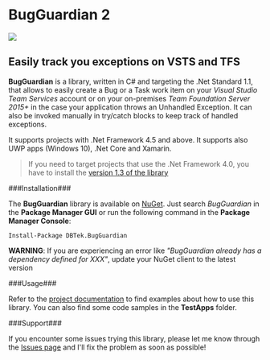 # BugGuardian 2
![](https://dbtek.visualstudio.com/_apis/public/build/definitions/31dcc845-6a11-47d7-90a5-1c340cebf0f1/37/badge)

Easily track you exceptions on VSTS and TFS
------------------------------------------
**BugGuardian** is a library, written in C# and targeting the .Net Standard 1.1, that allows to easily create a Bug or a Task work item on your *Visual Studio Team Services* account or on your on-premises *Team Foundation Server 2015+* in the case your application throws an Unhandled Exception.
It can also be invoked manually in try/catch blocks to keep track of handled exceptions.

It supports projects with .Net Framework 4.5 and above. It supports also UWP apps (Windows 10), .Net Core and Xamarin.
  
>If you need to target projects that use the .Net Framework 4.0, you have to install the [version 1.3 of the library](https://github.com/n3wt0n/BugGuardian/releases/tag/v1.3.0)

###Installation###

The **BugGuardian** library is available on [NuGet](https://www.nuget.org/packages/DBTek.BugGuardian).
Just search *BugGuardian* in the **Package Manager GUI** or run the following command in the **Package Manager Console**:
```
Install-Package DBTek.BugGuardian
```

**WARNING**: If you are experiencing an error like *"BugGuardian already has a dependency defined for XXX"*, update your NuGet client to the latest version

    
###Usage###

Refer to the [project documentation](https://github.com/n3wt0n/BugGuardian/wiki/Home) to find examples about how to use this library. You can also find some code samples in the **TestApps** folder.


###Support###

If you encounter some issues trying this library, please let me know through the [Issues page](https://github.com/n3wt0n/BugGuardian/issues) and I'll fix the problem as soon as possible!
